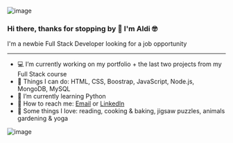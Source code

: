 ![image](https://user-images.githubusercontent.com/75340355/119553710-423ac000-bd72-11eb-88fb-885937a081f0.png)


### Hi there, thanks for stopping by 👋 I'm Aldi 🤓



I'm a newbie Full Stack Developer looking for a job opportunity

<!--
**aldanadc/aldanadc** is a ✨ _special_ ✨ repository because its `README.md` (this file) appears on your GitHub profile.

Here are some ideas to get you started:
-->

---

- 💻 I’m currently working on my portfolio + the last two projects from my Full Stack course
- 🧰 Things I can do: HTML, CSS, Boostrap, JavaScript, Node.js, MongoDB, MySQL
- 🌱 I’m currently learning Python
- 📧 How to reach me: [Email](aldanacasal@gmail.com) or [LinkedIn](https://www.linkedin.com/in/aldana-daniela-casal/)
- 💚 Some things I love: reading, cooking & baking, jigsaw puzzles, animals gardening & yoga



![image](https://user-images.githubusercontent.com/75340355/119553739-4b2b9180-bd72-11eb-8ee7-784817548a1a.png)

